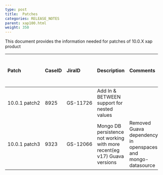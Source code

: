 ```yaml
---
type: post
title:  Patches
categories: RELEASE_NOTES
parent: xap100.html
weight: 350
---
```


This document provides the information needed for patches of 10.0.X xap product 



| Patch                      | CaseID | JiraID                | Description                                                              | Comments                                                    | Install on server \ client | Build Number | Release Date |
|:---------------------------|:-------|:----------------------|:-------------------------------------------------------------------------|:------------------------------------------------------------|:---------------------------|:-------------|:-------------|
| <nobr>10.0.1 patch2<nobr>  | 8925   | <nobr>GS-11726<nobr>  | Add In & BETWEEN support for nested values                               |                                                             |                            | 11820        | 27/10/2014 |
| 10.0.1 patch3              | 9323   | GS-12066              | Mongo DB persistence not working with more recent(eg v17) Guava versions | Removed Guava dependency in openspaces and mongo-datasource | Server                     | 11830        | 5/11/2014 |
